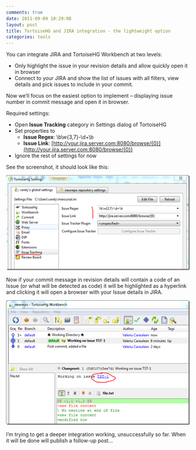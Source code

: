 ```yaml
---
comments: true
date: 2011-09-09 10:29:08
layout: post
title: TortoiseHG and JIRA integration - the lightweight option
categories: tools
---
```


You can integrate JIRA and TortoiseHG Workbench at two levels:

  * Only highlight the issue in your revision details and allow quickly open it in browser
  * Connect to your JIRA and show the list of issues with all filters, view details and pick issues to include in your commit.

Now we’ll focus on the easiest option to implement – displaying issue number in commit message and open it in browser.

Required settings:

  * Open **Issue Tracking** category in Settings dialog of TortoiseHG
  * Set properties to
    * **Issue Regex**: \b\w{3,7}-\d+\b
    * **Issue Link**: [http://your.jira.server.com:8080/browse/{0}](http://your.jira.server.com:8080/browse/{0})
  * Ignore the rest of settings for now

See the screenshot, it should look like this:

![alt screenshot](/../../../../../images/2011/tortoisehg-jira-1.png)

Now if your commit message in revision details will contain a code of an Issue (or what will be detected as code) it will be highlighted as a hyperlink and clicking it will open a browser with your Issue details in JIRA.

![alt screenshot](/../../../../../images/2011/tortoisehg-jira-2.png)

I’m trying to get a deeper integration working, unsuccessfully so far. When it will be done will publish a follow-up post...
